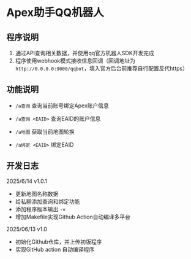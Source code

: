 # Apex助手QQ机器人

## 程序说明
1. 通过API查询相关数据，并使用qq官方机器人SDK开发完成
1. 程序使用webhook模式接收信息回调（回调地址为`http://0.0.0.0:9000/qqbot`，填入官方后台前推荐自行配置反代https）

## 功能说明

- `/a查询` 查询当前账号绑定Apex账户信息

- `/a查询 <EAID>` 查询EAID的账户信息

- `/a地图` 获取当前地图轮换

- `/a绑定 <EAID>` 绑定EAID

## 开发日志

2025/6/14 v1.0.1

- 更新地图名称数据
- 给私聊添加查询和绑定功能
- 添加程序版本输出 `-v`
- 增加Makefile实现Github Action自动编译多平台

2025/06/13 v1.0

- 初始化Github仓库，并上传初版程序
- 实现GitHub action 自动编译程序
